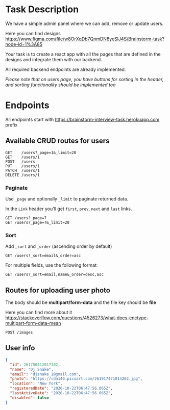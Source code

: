 # Task Description

We have a simple admin panel where we can add, remove or update users.

Here you can find designs https://www.figma.com/file/w8OrXqDb7QnmDN8yeSlJ4S/Brainstorm-task?node-id=1%3A85

Your task is to create a react app with all the pages that are defined in the designs and integrate them with our backend.

All required backend endpoints are already implemented.

_Please note that on users page, you have buttons for sorting in the header, and sorting functionality should be implemented too_

# Endpoints

All endpoints start with https://brainstorm-interview-task.herokuapp.com prefix

## Available CRUD routes for users

```
GET    /users?_page=1&_limit=20
GET    /users/1
POST   /users
PUT    /users/1
PATCH  /users/1
DELETE /users/1
```

### Paginate

Use `_page` and optionally `_limit` to paginate returned data.

In the `Link` header you'll get `first`, `prev`, `next` and `last` links.

```
GET /users?_page=7
GET /users?_page=7&_limit=20
```

### Sort

Add `_sort` and `_order` (ascending order by default)

```
GET /users?_sort=email&_order=asc
```

For multiple fields, use the following format:

```
GET /users?_sort=email,name&_order=desc,asc
```

## Routes for uploading user photo

The body should be **multipart/form-data** and the file key should be **file**

Here you can find more about it https://stackoverflow.com/questions/4526273/what-does-enctype-multipart-form-data-mean

```
POST /images
```

## User info

```json
{
  "id": 261750412017102,
  "name": "Dj Snake",
  "email": "djsnake_1@gmail.com",
  "photo": "https://cdn140.picsart.com/261917471014202.jpg",
  "location": "New York",
  "registeredDate": "2020-10-22T06:47:56.065Z",
  "lastActiveDate": "2020-10-22T06:47:56.065Z",
  "disabled": false
}
```
